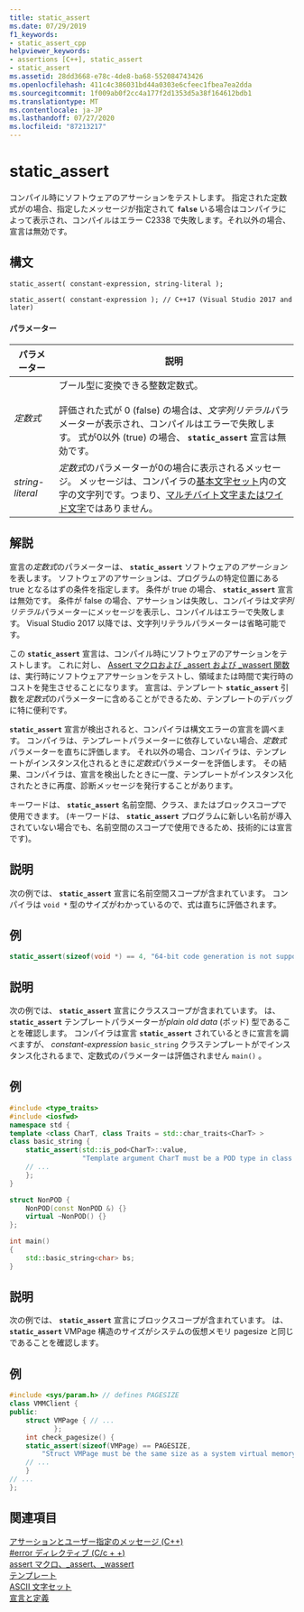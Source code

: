 ```yaml
---
title: static_assert
ms.date: 07/29/2019
f1_keywords:
- static_assert_cpp
helpviewer_keywords:
- assertions [C++], static_assert
- static_assert
ms.assetid: 28dd3668-e78c-4de8-ba68-552084743426
ms.openlocfilehash: 411c4c386031bd44a0303e6cfeec1fbea7ea2dda
ms.sourcegitcommit: 1f009ab0f2cc4a177f2d1353d5a38f164612bdb1
ms.translationtype: MT
ms.contentlocale: ja-JP
ms.lasthandoff: 07/27/2020
ms.locfileid: "87213217"
---
```

# <a name="static_assert"></a>static_assert

コンパイル時にソフトウェアのアサーションをテストします。 指定された定数式がの場合、指定したメッセージが指定されて **`false`** いる場合はコンパイラによって表示され、コンパイルはエラー C2338 で失敗します。それ以外の場合、宣言は無効です。

## <a name="syntax"></a>構文

```
static_assert( constant-expression, string-literal );

static_assert( constant-expression ); // C++17 (Visual Studio 2017 and later)
```

#### <a name="parameters"></a>パラメーター

|パラメーター|説明|
|---------------|-----------------|
|*定数式*|ブール型に変換できる整数定数式。<br /><br /> 評価された式が 0 (false) の場合は、*文字列リテラル*パラメーターが表示され、コンパイルはエラーで失敗します。 式が0以外 (true) の場合、 **`static_assert`** 宣言は無効です。|
|*string-literal*|*定数式*のパラメーターが0の場合に表示されるメッセージ。 メッセージは、コンパイラの[基本文字セット](../c-language/ascii-character-set.md)内の文字の文字列です。つまり、[マルチバイト文字またはワイド文字](../c-language/multibyte-and-wide-characters.md)ではありません。|

## <a name="remarks"></a>解説

宣言の*定数式*のパラメーターは、 **`static_assert`** ソフトウェアの*アサーション*を表します。 ソフトウェアのアサーションは、プログラムの特定位置にある true となるはずの条件を指定します。 条件が true の場合、 **`static_assert`** 宣言は無効です。 条件が false の場合、アサーションは失敗し、コンパイラは*文字列リテラル*パラメーターにメッセージを表示し、コンパイルはエラーで失敗します。 Visual Studio 2017 以降では、文字列リテラルパラメーターは省略可能です。

この **`static_assert`** 宣言は、コンパイル時にソフトウェアのアサーションをテストします。 これに対し、 [Assert マクロおよび _assert および _wassert 関数](../c-runtime-library/reference/assert-macro-assert-wassert.md)は、実行時にソフトウェアアサーションをテストし、領域または時間で実行時のコストを発生させることになります。 宣言は、テンプレート **`static_assert`** 引数を*定数式*のパラメーターに含めることができるため、テンプレートのデバッグに特に便利です。

**`static_assert`** 宣言が検出されると、コンパイラは構文エラーの宣言を調べます。 コンパイラは、テンプレートパラメーターに依存していない場合、*定数式*パラメーターを直ちに評価します。 それ以外の場合、コンパイラは、テンプレートがインスタンス化されるときに*定数式*パラメーターを評価します。 その結果、コンパイラは、宣言を検出したときに一度、テンプレートがインスタンス化されたときに再度、診断メッセージを発行することがあります。

キーワードは、 **`static_assert`** 名前空間、クラス、またはブロックスコープで使用できます。 (キーワードは、 **`static_assert`** プログラムに新しい名前が導入されていない場合でも、名前空間のスコープで使用できるため、技術的には宣言です)。

## <a name="description"></a>説明

次の例では、 **`static_assert`** 宣言に名前空間スコープが含まれています。 コンパイラは `void *` 型のサイズがわかっているので、式は直ちに評価されます。

## <a name="example"></a>例

```cpp
static_assert(sizeof(void *) == 4, "64-bit code generation is not supported.");
```

## <a name="description"></a>説明

次の例では、 **`static_assert`** 宣言にクラススコープが含まれています。 は、 **`static_assert`** テンプレートパラメーターが*plain old data* (ポッド) 型であることを確認します。 コンパイラは宣言 **`static_assert`** されているときに宣言を調べますが、 *constant-expression* `basic_string` クラステンプレートがでインスタンス化されるまで、定数式のパラメーターは評価されません `main()` 。

## <a name="example"></a>例

```cpp
#include <type_traits>
#include <iosfwd>
namespace std {
template <class CharT, class Traits = std::char_traits<CharT> >
class basic_string {
    static_assert(std::is_pod<CharT>::value,
                  "Template argument CharT must be a POD type in class template basic_string");
    // ...
    };
}

struct NonPOD {
    NonPOD(const NonPOD &) {}
    virtual ~NonPOD() {}
};

int main()
{
    std::basic_string<char> bs;
}
```

## <a name="description"></a>説明

次の例では、 **`static_assert`** 宣言にブロックスコープが含まれています。 は、 **`static_assert`** VMPage 構造のサイズがシステムの仮想メモリ pagesize と同じであることを確認します。

## <a name="example"></a>例

```cpp
#include <sys/param.h> // defines PAGESIZE
class VMMClient {
public:
    struct VMPage { // ...
           };
    int check_pagesize() {
    static_assert(sizeof(VMPage) == PAGESIZE,
        "Struct VMPage must be the same size as a system virtual memory page.");
    // ...
    }
// ...
};
```

## <a name="see-also"></a>関連項目

[アサーションとユーザー指定のメッセージ (C++)](../cpp/assertion-and-user-supplied-messages-cpp.md)<br/>
[#error ディレクティブ (C/c + +)](../preprocessor/hash-error-directive-c-cpp.md)<br/>
[assert マクロ、_assert、_wassert](../c-runtime-library/reference/assert-macro-assert-wassert.md)<br/>
[テンプレート](../cpp/templates-cpp.md)<br/>
[ASCII 文字セット](../c-language/ascii-character-set.md)<br/>
[宣言と定義](declarations-and-definitions-cpp.md)
